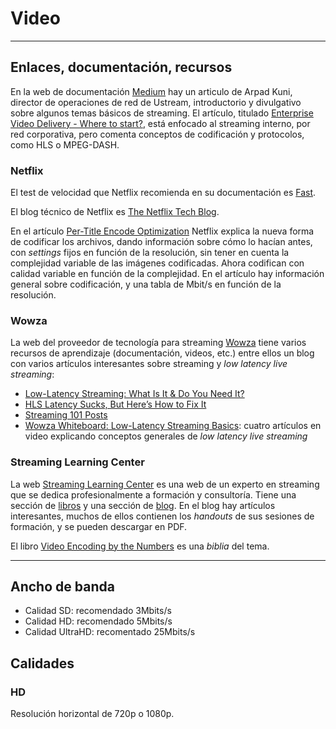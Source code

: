 # Video

---

## Enlaces, documentación, recursos

En la web de documentación [Medium](https://medium.com/) hay un articulo de Arpad Kuni, director de operaciones de red de Ustream, introductorio y divulgativo sobre algunos temas básicos de streaming. El artículo, titulado [Enterprise Video Delivery - Where to start?](https://medium.com/@ArpadKun/enterprise-video-delivery-where-to-start-40735c84262f), está enfocado al streaming interno, por red corporativa, pero comenta conceptos de codificación y protocolos, como HLS o MPEG-DASH.

### Netflix

El test de velocidad que Netflix recomienda en su documentación es [Fast](http://fast.com/).

El blog técnico de Netflix es [The Netflix Tech Blog](https://medium.com/netflix-techblog).

En el artículo [Per-Title Encode Optimization](https://medium.com/netflix-techblog/per-title-encode-optimization-7e99442b62a2) Netflix explica la nueva forma de codificar los archivos, dando información sobre cómo lo hacían antes, con _settings_ fijos en función de la resolución, sin tener en cuenta la complejidad variable de las imágenes codificadas. Ahora codifican con calidad variable en función de la complejidad. En el artículo hay información general sobre codificación, y una tabla de Mbit/s en función de la resolución.

### Wowza

La web del proveedor de tecnología para streaming [Wowza](https://www.wowza.com/) tiene varios recursos de aprendizaje (documentación, videos, etc.) entre ellos un blog con varios artículos interesantes sobre streaming y _low latency live streaming_:

* [Low-Latency Streaming: What Is It & Do You Need It?](https://www.wowza.com/blog/what-is-low-latency-and-who-needs-it)
* [HLS Latency Sucks, But Here’s How to Fix It](https://www.wowza.com/blog/hls-latency-sucks-but-heres-how-to-fix-it)
* [Streaming 101 Posts](https://www.wowza.com/blog/category/streaming-101)
* [Wowza Whiteboard: Low-Latency Streaming Basics](https://www.wowza.com/resources/webinars/whiteboard-low-latency): cuatro artículos en video explicando conceptos generales de _low latency live streaming_

### Streaming Learning Center

La web [Streaming Learning Center](http://streaminglearningcenter.com/) es una web de un experto en streaming que se dedica profesionalmente a formación y consultoría. Tiene una sección de [libros](http://streaminglearningcenter.com/streaming-training.html) y una sección de [blog](http://streaminglearningcenter.com/blogs.html). En el blog hay artículos interesantes, muchos de ellos contienen los _handouts_ de sus sesiones de formación, y se pueden descargar en PDF.

El libro [Video Encoding by the Numbers](http://streaminglearningcenter.com/video-encoding-by-the-numbers.html) es una _biblia_ del tema.

---

## Ancho de banda

* Calidad SD: recomendado 3Mbits/s
* Calidad HD: recomendado 5Mbits/s
* Calidad UltraHD: recomentado 25Mbits/s

## Calidades

### HD

Resolución horizontal de 720p o 1080p.
